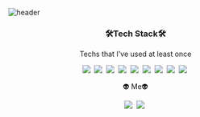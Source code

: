 ![header](https://capsule-render.vercel.app/api?type=slice&color=74b9ff&height=300&section=header&text=HyeokJoonKong&fontSize=80)

<h3 align="center">🛠Tech Stack🛠</h3>

<p align="center">Techs that I've used at least once</p>

<p align="center">
<img src="https://img.shields.io/badge/Swift-FA7343?style=flat-square&logo=Swift&logoColor=white")/></a>&nbsp <img src="https://img.shields.io/badge/C++-00599C?style=flat-square&logo=C%2B%2B&logoColor=white"></a>&nbsp <img src="https://img.shields.io/badge/C-A8B9CC?style=flat-square&logo=C&logoColor=white"></a>&nbsp <img src="https://img.shields.io/badge/Python-3766AB?style=flat-square&logo=Python&logoColor=white")/></a>&nbsp  <img src="https://img.shields.io/badge/Java-007396?style=flat-square&logo=Java&logoColor=white"></a>&nbsp <img src="https://img.shields.io/badge/HTML5-E34F26?style=flat-square&logo=HTML5&logoColor=white"></a>&nbsp <img src="https://img.shields.io/badge/CSS3-1572B6?style=flat-square&logo=CSS3&logoColor=white"></a>&nbsp <img src="https://img.shields.io/badge/Javascript-ffb13b?style=flat-square&logo=javascript&logoColor=white"/></a>&nbsp <img src="https://img.shields.io/badge/React-61DAFB?style=flat-square&logo=React&logoColor=white"></a>&nbsp
</p>
<p></p>

<p></p>

<p align="center">👽 Me👽</p>
<p align="center">
<a href="https://www.instagram.com/_hkjoon/"><img src="https://img.shields.io/badge/Instagram-E4405F?style=flat-square&logo=Instagram&logoColor=white&link=https://www.instagram.com/_hkjoon/"/></a>&nbsp <a href="mailto:orijoon98@gmail.com"><img src="https://img.shields.io/badge/Gmail-d14836?style=flat-square&logo=Gmail&logoColor=white&link=mailto:orijoon98@gmail.com"/></a>&nbsp
</p>
